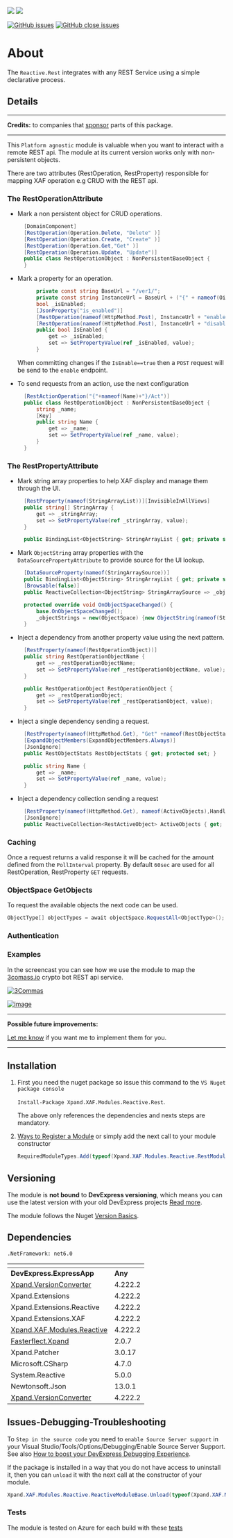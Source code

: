 ![](https://shields.io/nuget/v/Xpand.XAF.Modules.Reactive.Rest.svg?&style=flat) ![](https://shields.io/nuget/dt/Xpand.XAF.Modules.Reactive.Rest.svg?&style=flat)

[![GitHub issues](https://shields.io/github/issues/eXpandFramework/expand/Reactive.Rest.svg)](https://github.com/eXpandFramework/eXpand/issues?utf8=%E2%9C%93&q=is%3Aissue+is%3Aopen+sort%3Aupdated-desc+label%3AReactive.XAF+label%3AReactive.Rest) [![GitHub close issues](https://shields.io/github/issues-closed/eXpandFramework/eXpand/Reactive.Rest.svg)](https://github.com/eXpandFramework/eXpand/issues?utf8=%E2%9C%93&q=is%3Aissue+is%3Aclosed+sort%3Aupdated-desc+label%3AReactive.XAF+label%3AReactive.Rest)
# About 

The `Reactive.Rest` integrates with any REST Service using a simple declarative process.

## Details

---

**Credits:** to companies that [sponsor](https://github.com/sponsors/apobekiaris) parts of this package.

---

This `Platform agnostic` module is valuable when you want to interact with a remote REST api. The module at its current version works only with non-persistent objects.

There are two attributes (RestOperation, RestProperty) responsible for mapping XAF operation e.g CRUD with the REST api.

### The RestOperationAttribute

* Mark a non persistent object for CRUD operations.

  ```cs
    [DomainComponent]
    [RestOperation(Operation.Delete, "Delete" )]
    [RestOperation(Operation.Create, "Create" )]
    [RestOperation(Operation.Get,"Get" )]
    [RestOperation(Operation.Update, "Update")]
    public class RestOperationObject : NonPersistentBaseObject {
    }
  ```

* Mark a property for an operation. 

  ```cs
        private const string BaseUrl = "/ver1/";
        private const string InstanceUrl = BaseUrl + ("{" + nameof(Oid) + "}/");
        bool _isEnabled;
        [JsonProperty("is_enabled")]
        [RestOperation(nameof(HttpMethod.Post), InstanceUrl + "enable", Criteria = nameof(IsEnabled) + "=true")]
        [RestOperation(nameof(HttpMethod.Post), InstanceUrl + "disable", Criteria = nameof(IsEnabled) + "=false")]
        public bool IsEnabled {
            get => _isEnabled;
            set => SetPropertyValue(ref _isEnabled, value);
        }

  ```

  When committing changes if the `IsEnable==true` then a `POST` request will be send to the `enable` endpoint.

* To send requests from an action, use the next configuration

  ```cs
    [RestActionOperation("{"+nameof(Name)+"}/Act")]
    public class RestOperationObject : NonPersistentBaseObject {
        string _name;
        [Key]
        public string Name {
            get => _name;
            set => SetPropertyValue(ref _name, value);
        }
    }

  ```

### The RestPropertyAttribute

* Mark string array properties to help XAF display and manage them through the UI.

  ```cs
    [RestProperty(nameof(StringArrayList))][InvisibleInAllViews]
    public string[] StringArray {
        get => _stringArray;
        set => SetPropertyValue(ref _stringArray, value);
    }

    public BindingList<ObjectString> StringArrayList { get; private set; }
  ```

* Mark `ObjectString` array properties with the `DataSourcePropertyAttribute` to provide source for the UI lookup.

  ```cs
    [DataSourceProperty(nameof(StringArraySource))]
    public BindingList<ObjectString> StringArrayList { get; private set; }
    [Browsable(false)]
    public ReactiveCollection<ObjectString> StringArraySource => _objectStrings;

    protected override void OnObjectSpaceChanged() {
        base.OnObjectSpaceChanged();
        _objectStrings = new(ObjectSpace) {new ObjectString(nameof(StringArraySource))};
    }
  ```

* Inject a dependency from another property value using the next pattern.

  ```cs
    [RestProperty(nameof(RestOperationObject))]
    public string RestOperationObjectName {
        get => _restOperationObjectName;
        set => SetPropertyValue(ref _restOperationObjectName, value);
    }

    public RestOperationObject RestOperationObject {
        get => _restOperationObject;
        set => SetPropertyValue(ref _restOperationObject, value);
    }
  ```

* Inject a single dependency sending a request.

  ```cs
    [RestProperty(nameof(HttpMethod.Get), "Get" +nameof(RestObjectStats)+ "?id={" +nameof(Name)+ "}")]
    [ExpandObjectMembers(ExpandObjectMembers.Always)]
    [JsonIgnore]
    public RestObjectStats RestObjectStats { get; protected set; }

    public string Name {
        get => _name;
        set => SetPropertyValue(ref _name, value);
    }
  ```

* Inject a dependency collection sending a request

  ```cs
    [RestProperty(nameof(HttpMethod.Get), nameof(ActiveObjects),HandleErrors=true)]
    [JsonIgnore]
    public ReactiveCollection<RestActiveObject> ActiveObjects { get; protected set; }
  ```

### Caching 

Once a request returns a valid response it will be cached for the amount defined from the `PollInterval` property. By default `60sec` are used for all RestOperation, RestProperty `GET` requests.

### ObjectSpace GetObjects

To request the available objects the next code can be used.

```cs
ObjectType[] objectTypes = await objectSpace.RequestAll<ObjectType>();
```

### Authentication

### Examples 

In the screencast you can see how we use the module to map the [3comass.io](https://3commas.io/?c=tc348695) crypto bot REST api service.

<twitter>

[![3Commas](https://user-images.githubusercontent.com/159464/113881541-30eb2380-97c5-11eb-964a-673de3f15872.gif)
](https://youtu.be/0LJ2bM1CfMg)

</twitter>

[![image](https://user-images.githubusercontent.com/159464/87556331-2fba1980-c6bf-11ea-8a10-e525dda86364.png)](https://youtu.be/m64GpvdwxRc)

---



**Possible future improvements:**

[Let me know](https://github.com/sponsors/apobekiaris) if you want me to implement them for you.

---


## Installation 
1. First you need the nuget package so issue this command to the `VS Nuget package console` 

   `Install-Package Xpand.XAF.Modules.Reactive.Rest`.

    The above only references the dependencies and nexts steps are mandatory.

2. [Ways to Register a Module](https://documentation.devexpress.com/eXpressAppFramework/118047/Concepts/Application-Solution-Components/Ways-to-Register-a-Module)
or simply add the next call to your module constructor
    ```cs
    RequiredModuleTypes.Add(typeof(Xpand.XAF.Modules.Reactive.RestModule));
    ```
## Versioning
The module is **not bound** to **DevExpress versioning**, which means you can use the latest version with your old DevExpress projects [Read more](https://github.com/eXpandFramework/XAF/tree/master/tools/Xpand.VersionConverter).

The module follows the Nuget [Version Basics](https://docs.microsoft.com/en-us/nuget/reference/package-versioning#version-basics).
## Dependencies
`.NetFramework: net6.0`

|<!-- -->|<!-- -->
|----|----
|**DevExpress.ExpressApp**|**Any**
|[Xpand.VersionConverter](https://github.com/eXpandFramework/Reactive.XAF/tree/master/tools/Xpand.VersionConverter)|4.222.2
 |Xpand.Extensions|4.222.2
 |Xpand.Extensions.Reactive|4.222.2
 |Xpand.Extensions.XAF|4.222.2
 |[Xpand.XAF.Modules.Reactive](https://github.com/eXpandFramework/Reactive.XAF/tree/master/src/Modules/Xpand.XAF.Modules.Reactive)|4.222.2
 |[Fasterflect.Xpand](https://github.com/eXpandFramework/Fasterflect)|2.0.7
 |Xpand.Patcher|3.0.17
 |Microsoft.CSharp|4.7.0
 |System.Reactive|5.0.0
 |Newtonsoft.Json|13.0.1
 |[Xpand.VersionConverter](https://github.com/eXpandFramework/Reactive.XAF/tree/master/tools/Xpand.VersionConverter)|4.222.2

## Issues-Debugging-Troubleshooting

To `Step in the source code` you need to `enable Source Server support` in your Visual Studio/Tools/Options/Debugging/Enable Source Server Support. See also [How to boost your DevExpress Debugging Experience](https://github.com/eXpandFramework/DevExpress.XAF/wiki/How-to-boost-your-DevExpress-Debugging-Experience#1-index-the-symbols-to-your-custom-devexpresss-installation-location).

If the package is installed in a way that you do not have access to uninstall it, then you can `unload` it with the next call at the constructor of your module.
```cs
Xpand.XAF.Modules.Reactive.ReactiveModuleBase.Unload(typeof(Xpand.XAF.Modules.Reactive.Rest.Reactive.RestModule))
```



### Tests

The module is tested on Azure for each build with these [tests](https://github.com/eXpandFramework/Packages/tree/master/src/Tests/Reactive.Rest)

